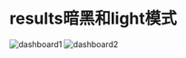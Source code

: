 # results暗黑和light模式
![dashboard1](https://github.com/SlinkX/JavaScriptNative/assets/144294415/694b441f-c00e-45a3-8302-a5374443464f)
![dashboard2](https://github.com/SlinkX/JavaScriptNative/assets/144294415/51c67ea6-aae0-4b97-aeb8-74fcfd387049)
